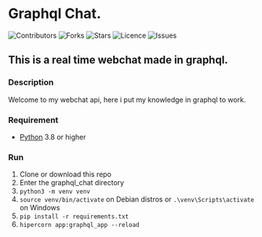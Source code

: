 ﻿# Graphql Chat.

![Contributors](https://img.shields.io/github/contributors/nathandreSS/graphql_chat?style=plastic)
![Forks](https://img.shields.io/github/forks/nathandreSS/graphql_chat?style=plastic)
![Stars](https://img.shields.io/github/stars/nathandreSS/graphql_chat?style=plastic)
![Licence](https://img.shields.io/github/license/nathandreSS/graphql_chat?style=plastic)
![Issues](https://img.shields.io/github/issues/nathandreSS/graphql_chat?style=plastic)

## This is a real time webchat made in graphql.

### Description

Welcome to my webchat api, here i put my knowledge in graphql to work.

### Requirement
  - <a href="https://www.python.org/downloads/">Python</a> 3.8 or higher

### Run
  1. Clone or download this repo
  2. Enter the graphql_chat directory
  3. ```python3 -m venv venv```
  4. ```source venv/bin/activate``` on Debian distros or ```.\venv\Scripts\activate``` on Windows
  5. ```pip install -r requirements.txt```
  6. ```hipercorn app:graphql_app --reload```
